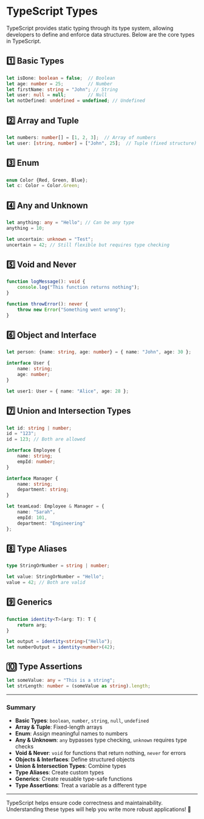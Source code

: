 # TypeScript Types

TypeScript provides static typing through its type system, allowing developers to define and enforce data structures. Below are the core types in TypeScript.

## 1️⃣ Basic Types

```typescript
let isDone: boolean = false;  // Boolean
let age: number = 25;         // Number
let firstName: string = "John"; // String
let user: null = null;        // Null
let notDefined: undefined = undefined; // Undefined
```

## 2️⃣ Array and Tuple

```typescript
let numbers: number[] = [1, 2, 3];  // Array of numbers
let user: [string, number] = ["John", 25];  // Tuple (fixed structure)
```

## 3️⃣ Enum

```typescript
enum Color {Red, Green, Blue};
let c: Color = Color.Green;
```

## 4️⃣ Any and Unknown

```typescript
let anything: any = "Hello"; // Can be any type
anything = 10;

let uncertain: unknown = "Test";
uncertain = 42; // Still flexible but requires type checking
```

## 5️⃣ Void and Never

```typescript
function logMessage(): void {
    console.log("This function returns nothing");
}

function throwError(): never {
    throw new Error("Something went wrong");
}
```

## 6️⃣ Object and Interface

```typescript
let person: {name: string, age: number} = { name: "John", age: 30 };

interface User {
    name: string;
    age: number;
}

let user1: User = { name: "Alice", age: 28 };
```

## 7️⃣ Union and Intersection Types

```typescript
let id: string | number;
id = "123";
id = 123; // Both are allowed

interface Employee {
    name: string;
    empId: number;
}

interface Manager {
    name: string;
    department: string;
}

let teamLead: Employee & Manager = {
    name: "Sarah",
    empId: 101,
    department: "Engineering"
};
```

## 8️⃣ Type Aliases

```typescript
type StringOrNumber = string | number;

let value: StringOrNumber = "Hello";
value = 42; // Both are valid
```

## 9️⃣ Generics

```typescript
function identity<T>(arg: T): T {
    return arg;
}

let output = identity<string>("Hello");
let numberOutput = identity<number>(42);
```

## 🔟 Type Assertions

```typescript
let someValue: any = "This is a string";
let strLength: number = (someValue as string).length;
```

---

### Summary
- **Basic Types**: `boolean`, `number`, `string`, `null`, `undefined`
- **Array & Tuple**: Fixed-length arrays
- **Enum**: Assign meaningful names to numbers
- **Any & Unknown**: `any` bypasses type checking, `unknown` requires type checks
- **Void & Never**: `void` for functions that return nothing, `never` for errors
- **Objects & Interfaces**: Define structured objects
- **Union & Intersection Types**: Combine types
- **Type Aliases**: Create custom types
- **Generics**: Create reusable type-safe functions
- **Type Assertions**: Treat a variable as a different type

---

TypeScript helps ensure code correctness and maintainability. Understanding these types will help you write more robust applications! 🚀